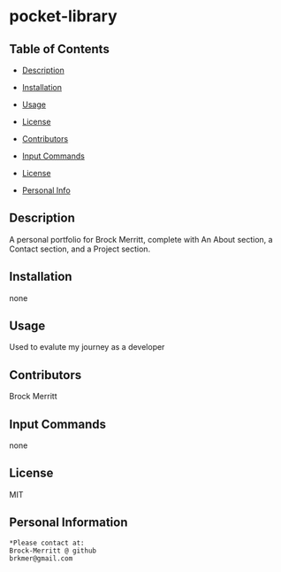 # pocket-library

## Table of Contents
* [Description](#Description)

* [Installation](#Installation)

 * [Usage](#Usage)
    
* [License](#license)


* [Contributors](#Contributors)

* [Input Commands](#Test)

* [License](#License)

* [Personal Info](#Github)


## Description 
A personal portfolio for Brock Merritt, complete with An About section, a Contact section, and a Project section.

## Installation 
none
    
## Usage 
Used to evalute my journey as a developer


## Contributors 
Brock Merritt

## Input Commands 
none

## License
MIT

## Personal Information
    *Please contact at:
    Brock-Merritt @ github
    brkmer@gmail.com
